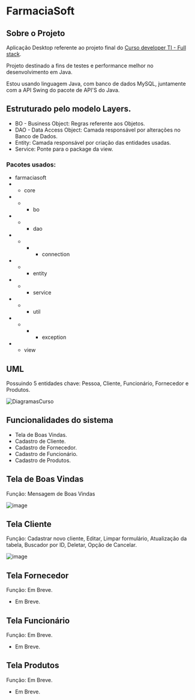 # FarmaciaSoft

## Sobre o Projeto
Aplicação Desktop referente ao projeto final do [Curso developer TI - Full stack](https://www.devtisul.com.br/).

Projeto destinado a fins de testes e performance melhor no desenvolvimento em Java.

Estou usando linguagem Java, com banco de dados MySQL, juntamente com a API Swing do pacote de API'S do Java.

## Estruturado pelo modelo Layers. 
- BO - Business Object: Regras referente aos Objetos.
- DAO - Data Access Object: Camada responsável por alterações no Banco de Dados.
- Entity: Camada responsável por criação das entidades usadas.
- Service: Ponte para o package da view.
### Pacotes usados:
- farmaciasoft
- - core
- - - bo
- - - dao
- - - - connection
- - - entity
- - - service
- - - util
- - - - exception
- - view

## UML

Possuindo 5 entidades chave: Pessoa, Cliente, Funcionário, Fornecedor e Produtos.

![DiagramasCurso](https://user-images.githubusercontent.com/89923975/182263361-977c9a0c-fb46-45ca-a300-2f7403c138d5.jpg)

## Funcionalidades do sistema

- Tela de Boas Vindas.
- Cadastro de Cliente.
- Cadastro de Fornecedor.
- Cadastro de Funcionário.
- Cadastro de Produtos.

## Tela de Boas Vindas

Função: Mensagem de Boas Vindas

![image](https://user-images.githubusercontent.com/89923975/182264859-d2408da6-eb03-4bf8-873a-205823ada6e4.png)

## Tela Cliente

Função: Cadastrar novo cliente, Editar, Limpar formulário, Atualização da tabela, Buscador por ID, Deletar, Opção de Cancelar.

![image](https://user-images.githubusercontent.com/89923975/182264947-04fc27fc-6878-4077-a641-31f1b70d148f.png)

## Tela Fornecedor

Função: Em Breve.

- Em Breve.

## Tela Funcionário

Função: Em Breve.

- Em Breve.

## Tela Produtos

Função: Em Breve.

- Em Breve.
